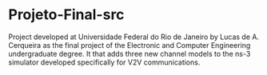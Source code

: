 # Projeto-Final-src

Project developed at Universidade Federal do Rio de Janeiro by Lucas de A. Cerqueira as the final project of the 
Electronic and Computer Engineering undergraduate degree. It that adds three new channel models to the ns-3 simulator
developed specifically for V2V communications. 
